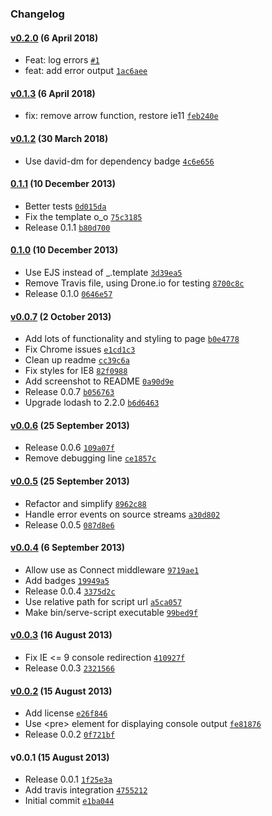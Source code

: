 ### Changelog

#### [v0.2.0](https://github.com/w33ble/wadsworth/compare/v0.1.3...v0.2.0) (6 April 2018)
- Feat: log errors [`#1`](https://github.com/w33ble/wadsworth/pull/1)
- feat: add error output [`1ac6aee`](https://github.com/w33ble/wadsworth/commit/1ac6aee4a68d0527a04002db993ecb7710123070)

#### [v0.1.3](https://github.com/w33ble/wadsworth/compare/v0.1.2...v0.1.3) (6 April 2018)
- fix: remove arrow function, restore ie11 [`feb240e`](https://github.com/w33ble/wadsworth/commit/feb240ebd7e871f897af1ff1fe61a545d72c1928)

#### [v0.1.2](https://github.com/w33ble/wadsworth/compare/0.1.1...v0.1.2) (30 March 2018)
- Use david-dm for dependency badge [`4c6e656`](https://github.com/w33ble/wadsworth/commit/4c6e656c9c769167a4a7c1974c53f339c2a2f05e)

#### [0.1.1](https://github.com/w33ble/wadsworth/compare/0.1.0...0.1.1) (10 December 2013)
- Better tests [`0d015da`](https://github.com/w33ble/wadsworth/commit/0d015da7718ee599d1fc901b1acb72280c945070)
- Fix the template o_o [`75c3185`](https://github.com/w33ble/wadsworth/commit/75c3185d1e64b448f4e7bd44cc72b6bf24a6c0a6)
- Release 0.1.1 [`b80d700`](https://github.com/w33ble/wadsworth/commit/b80d700423404f8b7e8500ebf3093e1d00a374cc)

#### [0.1.0](https://github.com/w33ble/wadsworth/compare/v0.0.7...0.1.0) (10 December 2013)
- Use EJS instead of _.template [`3d39ea5`](https://github.com/w33ble/wadsworth/commit/3d39ea5f76247918829fb0424f4669db728c3227)
- Remove Travis file, using Drone.io for testing [`8700c8c`](https://github.com/w33ble/wadsworth/commit/8700c8ca0069145f306c70d40cc5566e41d1cbb5)
- Release 0.1.0 [`0646e57`](https://github.com/w33ble/wadsworth/commit/0646e57149702b733b702583559a702750c48f5d)

#### [v0.0.7](https://github.com/w33ble/wadsworth/compare/v0.0.6...v0.0.7) (2 October 2013)
- Add lots of functionality and styling to page [`b0e4778`](https://github.com/w33ble/wadsworth/commit/b0e4778790154b0e94079dde0222efb4c22780af)
- Fix Chrome issues [`e1cd1c3`](https://github.com/w33ble/wadsworth/commit/e1cd1c38b14f307807725e77d1e6440d4f610936)
- Clean up readme [`cc39c6a`](https://github.com/w33ble/wadsworth/commit/cc39c6aaf722e2ab624248e10d33e15127d8324c)
- Fix styles for IE8 [`82f0988`](https://github.com/w33ble/wadsworth/commit/82f09887ecd13fd203103264066e12fa68835db9)
- Add screenshot to README [`0a90d9e`](https://github.com/w33ble/wadsworth/commit/0a90d9ea790c9cd94c24fdeb54efdfb02305bb38)
- Release 0.0.7 [`b056763`](https://github.com/w33ble/wadsworth/commit/b0567635d55ce951d88e0a14b4725fbd7fb00414)
- Upgrade lodash to 2.2.0 [`b6d6463`](https://github.com/w33ble/wadsworth/commit/b6d6463245d70555a6f25307417c48eed0800e2c)

#### [v0.0.6](https://github.com/w33ble/wadsworth/compare/v0.0.5...v0.0.6) (25 September 2013)
- Release 0.0.6 [`109a07f`](https://github.com/w33ble/wadsworth/commit/109a07fa3b0195ca11c7e86d28fbde761796f9c9)
- Remove debugging line [`ce1857c`](https://github.com/w33ble/wadsworth/commit/ce1857cf031399a4b70cb1e4b62564822f17c42b)

#### [v0.0.5](https://github.com/w33ble/wadsworth/compare/v0.0.4...v0.0.5) (25 September 2013)
- Refactor and simplify [`8962c88`](https://github.com/w33ble/wadsworth/commit/8962c8800b7a8738cda399d7ca9c37f4298fb985)
- Handle error events on source streams [`a30d802`](https://github.com/w33ble/wadsworth/commit/a30d8025347d4c1d828e9e896a361bb216e80d6c)
- Release 0.0.5 [`087d8e6`](https://github.com/w33ble/wadsworth/commit/087d8e6c5493ccec6f0fd542c66c340dca5a4bee)

#### [v0.0.4](https://github.com/w33ble/wadsworth/compare/v0.0.3...v0.0.4) (6 September 2013)
- Allow use as Connect middleware [`9719ae1`](https://github.com/w33ble/wadsworth/commit/9719ae15918b120844b0c686ce79d3e94ccfdb47)
- Add badges [`19949a5`](https://github.com/w33ble/wadsworth/commit/19949a58cea405528cd7b0686518a50d2310342d)
- Release 0.0.4 [`3375d2c`](https://github.com/w33ble/wadsworth/commit/3375d2c09a1b410fec54e81702af44a1e3dbdfde)
- Use relative path for script url [`a5ca057`](https://github.com/w33ble/wadsworth/commit/a5ca05743af621c4b10cf1310a3a7c269f5223f5)
- Make bin/serve-script executable [`99bed9f`](https://github.com/w33ble/wadsworth/commit/99bed9ff564cad9bbf5ffdb054ecf43ce571807c)

#### [v0.0.3](https://github.com/w33ble/wadsworth/compare/v0.0.2...v0.0.3) (16 August 2013)
- Fix IE &lt;&#x3D; 9 console redirection [`410927f`](https://github.com/w33ble/wadsworth/commit/410927fd99660b17029eb0922e0e57df81a0b467)
- Release 0.0.3 [`2321566`](https://github.com/w33ble/wadsworth/commit/2321566e384053690dab6d1d6332efbc3166912c)

#### [v0.0.2](https://github.com/w33ble/wadsworth/compare/v0.0.1...v0.0.2) (15 August 2013)
- Add license [`e26f846`](https://github.com/w33ble/wadsworth/commit/e26f846029a0c4ce368be0d4818f55de1dba2293)
- Use &lt;pre&gt; element for displaying console output [`fe81876`](https://github.com/w33ble/wadsworth/commit/fe8187621c2f5455f300cacac36b9b6d5a524db2)
- Release 0.0.2 [`0f721bf`](https://github.com/w33ble/wadsworth/commit/0f721bfd202332e0166785dd7f2a567aa9b7643d)

#### v0.0.1 (15 August 2013)
- Release 0.0.1 [`1f25e3a`](https://github.com/w33ble/wadsworth/commit/1f25e3a8ca9c7a4ec5df03a7bcf03f44d15ac736)
- Add travis integration [`4755212`](https://github.com/w33ble/wadsworth/commit/475521253cbeb3c841b7f57ad81bc29c7be7bb6d)
- Initial commit [`e1ba044`](https://github.com/w33ble/wadsworth/commit/e1ba04458216f40e2916c4c76dbdf3e647c26662)


